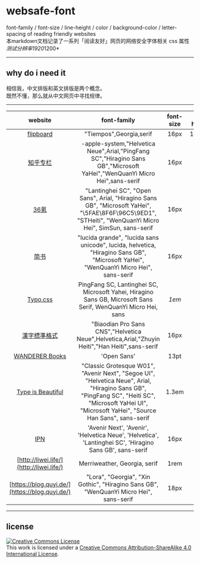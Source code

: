 # websafe-font
font-family / font-size / line-height / color / background-color / letter-spacing of reading friendly websites   
本markdown文档记录了一系列「阅读友好」网页的网络安全字体相关 css 属性  
*测试分辨率1920*1200*
***
## why do i need it
相信我，中文排版和英文排版是两个概念。  
既然不懂，那么就从中文网页中寻找规律。  
***
website | font-family | font-size | line-height | font-weight | color | background-color 
:------:|:-----------:|:---------:|:-----------:|:-----:|:----------------:|:-----------:
[flipboard](https://flipboard.com)|"Tiempos",Georgia,serif|16px|1.85em|300|#000|#FFF
[知乎专栏](https://zhuanlan.zhihu.com/)|-apple-system,"Helvetica Neue",Arial,"PingFang SC","Hiragino Sans GB","Microsoft YaHei","WenQuanYi Micro Hei",sans-serif|16px|1.7|400|#333|#FFF
[36氪](http://36kr.com/)|"Lantinghei SC", "Open Sans", Arial, "Hiragino Sans GB", "Microsoft YaHei", "\5FAE\8F6F\96C5\9ED1", "STHeiti", "WenQuanYi Micro Hei", SimSun, sans-serif|16px|30px|400|#3d464d|#FFF
[简书](http://www.jianshu.com/)|"lucida grande", "lucida sans unicode", lucida, helvetica, "Hiragino Sans GB", "Microsoft YaHei", "WenQuanYi Micro Hei", sans-serif|16px|1.7|normal|#2f2f2f|#FFF
[Typo.css](http://typo.sofi.sh/)|PingFang SC, Lantinghei SC, Microsoft Yahei, Hiragino Sans GB, Microsoft Sans Serif, WenQuanYi Micro Hei, sans|*1em*|1.8|300|#333|#FFF
[漢字標準格式](https://css.hanzi.co/manual/sass-api)|"Biaodian Pro Sans CNS","Helvetica Neue",Helvetica,Arial,"Zhuyin Heiti","Han Heiti",sans-serif|16px|1.7|*undefined*|#222|#f7f6f5
[WANDERER Books](http://binb.tw/)|'Open Sans'|13pt|22px|300|#5a5a5a|#f7f7f7
[Type is Beautiful](http://www.typeisbeautiful.com/)|"Classic Grotesque W01", "Avenir Next", "Segoe UI", "Helvetica Neue", Arial, "Hiragino Sans GB", "PingFang SC", "Heiti SC", "Microsoft YaHei UI", "Microsoft YaHei", "Source Han Sans", sans-serif|1.3em|1.6|normal|#5c5c5c|#f8f8f5
[IPN](https://ipn.li)|'Avenir Next', 'Avenir', 'Helvetica Neue', 'Helvetica', 'Lantinghei SC', 'Hiragino Sans GB', sans-serif|16px|1.6|*undefined*|#333333|#FFF
[http://liwei.life/](http://liwei.life/)|Merriweather, Georgia, serif|1rem|1.75|*undefined*|#1a1a1a|#FFF
[https://blog.quyi.de/](https://blog.quyi.de/)|"Lora", "Georgia", "Xin Gothic", "Hiragino Sans GB", "WenQuanYi Micro Hei", sans-serif|18px|1.62|400|#444443|#FFF

***
## license
<a rel="license" href="http://creativecommons.org/licenses/by-sa/4.0/"><img alt="Creative Commons License" style="border-width:0" src="https://i.creativecommons.org/l/by-sa/4.0/80x15.png" /></a><br />This work is licensed under a <a rel="license" href="http://creativecommons.org/licenses/by-sa/4.0/">Creative Commons Attribution-ShareAlike 4.0 International License</a>.
